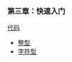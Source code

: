 ### 第三章：快速入门

[代码](../../imooc/chapter3/)

- [整型](../../imooc/chapter3/01.data_types_int.c)
- [字符型](../../imooc/chapter3/02.data_types_char.c)